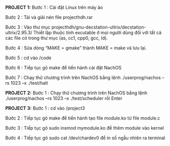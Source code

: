 **PROJECT 1:**
Bước 1 : Cài đặt Linux trên máy ảo

Bước 2 : Tải và giải nén file projecthdh.rar

Bước 3 : Vào thư mục projecthdh/gnu-decstation-ultrix/decstation-ultrix/2.95.3/  Thiết lập thuộc tính excutable ở mọi người dùng đối với tất cả các file có trong thư mục (as, cc1, cpp0, gcc, ld).

Bước 4 : Sửa dòng “MAKE = gmake” thành MAKE = make và lưu lại.

Bước 5 : cd vào /code 

Bước 6 : Tiếp tục gõ make để tiến hành cài đặt NachOS 

Bước 7 : Chạy thử chương trình trên NachOS bằng lệnh  ./userprog/nachos –rs 1023 –x ./test/halt 

**PROJECT 2:**
Bước 1 : Chạy thử chương trình trên NachOS bằng lệnh  ./userprog/nachos –rs 1023 –x ./test/scheduler rồi Enter

**PROJECT 3:**
Bước 1 : cd vào /project3

Bước 2 : Tiếp tục gõ make để tiến hành tạo file module.ko từ file module.c

Bước 3 : Tiếp tục gõ sudo insmod mymodule.ko để thêm module vào kernel

Bước 4 : Tiếp tục gõ sudo cat /dev/chardev0 để in số ngẫu nhiên ra terminal
